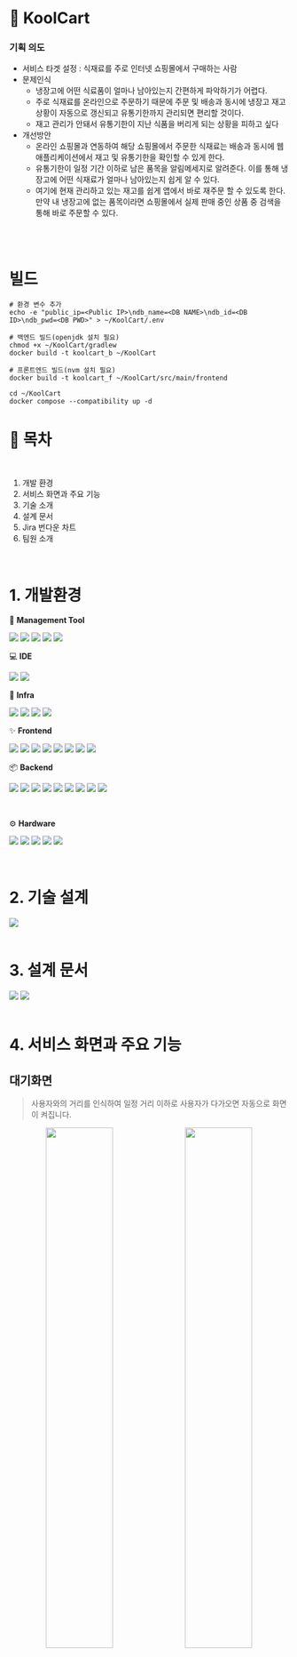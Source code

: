 # 🛒 KoolCart
### 기획 의도
- 서비스 타겟 설정 : 식재료를 주로 인터넷 쇼핑몰에서 구매하는 사람
- 문제인식 
  - 냉장고에 어떤 식료품이 얼마나 남아있는지 간편하게 파악하기가 어렵다.
  - 주로 식재료를 온라인으로 주문하기 때문에 주문 및 배송과 동시에 냉장고 재고 상황이 자동으로 갱신되고 유통기한까지 관리되면 편리할 것이다. 
  - 재고 관리가 안돼서 유통기한이 지난 식품을 버리게 되는 상황을 피하고 싶다
- 개선방안 
  - 온라인 쇼핑몰과 연동하여 해당 쇼핑몰에서 주문한 식재료는 배송과 동시에 웹 애플리케이션에서 재고 및 유통기한을 확인할 수 있게 한다. 
  - 유통기한이 일정 기간 이하로 남은 품목을 알림메세지로 알려준다. 이를 통해 냉장고에 어떤 식재료가 얼마나 남아있는지 쉽게 알 수 있다. 
  - 여기에 현재 관리하고 있는 재고를 쉽게 앱에서 바로 재주문 할 수 있도록 한다. 만약 내 냉장고에 없는 품목이라면 쇼핑몰에서 실제 판매 중인 상품 중 검색을 통해 바로 주문할 수 있다. 
<br/>
<br/>

# 빌드
```
# 환경 변수 추가
echo -e "public_ip=<Public IP>\ndb_name=<DB NAME>\ndb_id=<DB ID>\ndb_pwd=<DB PWD>" > ~/KoolCart/.env
```
```
# 백엔드 빌드(openjdk 설치 필요)
chmod +x ~/KoolCart/gradlew
docker build -t koolcart_b ~/KoolCart
```
```
# 프론트엔드 빌드(nvm 설치 필요)
docker build -t koolcart_f ~/KoolCart/src/main/frontend
```
```
cd ~/KoolCart
docker compose --compatibility up -d
```


# 📜 목차  
<br/>

1. 개발 환경
2. 서비스 화면과 주요 기능
3. 기술 소개
4. 설계 문서
5. Jira 번다운 차트
6. 팀원 소개
<br/>
  
# 1. 개발환경 

🔨 **Management Tool**

<p align="left">
  <img src="https://img.shields.io/badge/Jira-0052CC?style=flat-square&logo=Jira&logoColor=white">
  <img src="https://img.shields.io/badge/GitLab-FC6D26?style=flat-square&logo=gitlab&logoColor=white">
  <img src="https://img.shields.io/badge/Git-FC6D26?style=flat-square&logo=git&logoColor=white">
  <img src="https://img.shields.io/badge/Notion-000000?style=flat-square&logo=notion&logoColor=white">
  <img src="https://img.shields.io/badge/Figma-F24E1E?style=flat-square&logo=figma&logoColor=white">
</p>


💻 **IDE**

<p align="left">
  <img src="https://img.shields.io/badge/Visual Studio Code-007ACC?style=flat-square&logo=visualstudiocode&logoColor=white">
  <img src="https://img.shields.io/badge/IntelliJ-000000?style=flat-square&logo=intellijidea&logoColor=white">
</p>


🐧 **Infra**

<p align="left">
  <img src="https://img.shields.io/badge/Amazon AWS-232F3E?style=flat-square&logo=amazonaws&logoColor=white">
  <img src="https://img.shields.io/badge/NGINX-009639?style=flat-square&logo=nginx&logoColor=white">
  <img src="https://img.shields.io/badge/DOCKER-2496ED?style=flat-square&logo=docker&logoColor=white">
  <img src="https://img.shields.io/badge/ubuntu-E95420?style=flat-square&logo=ubuntu&logoColor=white">
</p>


✨ **Frontend**

<p align="left">
  <img src="https://img.shields.io/badge/html5-E34F26?style=flat-square&logo=html5&logoColor=white">
  <img src="https://img.shields.io/badge/CSS-1572B6?style=flat-square&logo=css3&logoColor=white">
  <img src="https://img.shields.io/badge/javascript-F7DF1E?style=flat-square&logo=javascript&logoColor=white">
  <img src="https://img.shields.io/badge/React-61DAFB?style=flat-square&logo=react&logoColor=white">
  <img src="https://img.shields.io/badge/vite-646CFF?style=flat-square&logo=vite&logoColor=white">
  <img src="https://img.shields.io/badge/axios-5A29E4?style=flat-square&logo=axios&logoColor=white">
  <img src="https://img.shields.io/badge/styledcomponents-DB7093?style=flat-square&logo=styledcomponents&logoColor=white">
  <img src="https://img.shields.io/badge/Redux-764ABC?style=flat-square&logo=redux&logoColor=white">
</p>


📦 **Backend**

<p align="left">
  <img src="https://img.shields.io/badge/JAVA-E95420?style=flat-square&logo=&logoColor=white">
  <img src="https://img.shields.io/badge/springboot-6DB33F?style=flat-square&logo=springboot&logoColor=white">
  <img src="https://img.shields.io/badge/redis-DC382D?style=flat-square&logo=redis&logoColor=white">
  <img src="https://img.shields.io/badge/Spring JPA-E95420?style=flat-square&logo=&logoColor=white">
  <img src="https://img.shields.io/badge/Gradle-02303A?style=flat-square&logo=gradle&logoColor=white">
  <img src="https://img.shields.io/badge/MySQL-4479A1?style=flat-square&logo=MySQL&logoColor=white">
  <img src="https://img.shields.io/badge/django-092E20?style=flat-square&logo=django&logoColor=white">
  <img src="https://img.shields.io/badge/SQLite-003B57?style=flat-square&logo=sqlite&logoColor=white">
  <img src="https://img.shields.io/badge/Celery-37814A?style=flat-square&logo=celery&logoColor=white">
</p>


<br />

⚙ **Hardware**

<p align="left">
  <img src="https://img.shields.io/badge/Raspberry Pi 4B-A22846?style=flat-square&logo=raspberrypi&logoColor=white">
  <img src="https://img.shields.io/badge/Linux-FCC624?style=flat-square&logo=linux&logoColor=white">
  <img src="https://img.shields.io/badge/Python-3776AB?style=flat-square&logo=python&logoColor=white">
  <img src="https://img.shields.io/badge/MQTT-660066?style=flat-square&logo=mqtt&logoColor=white">
  <img src="https://img.shields.io/badge/Adafruit-000000?style=flat-square&logo=adafruit&logoColor=white">
</p>
<br />

# 2. 기술 설계
<img src="./imgs/KoolCart_Architecture.png">
<br><br>

# 3. 설계 문서

<img src="./imgs/KoolCartERD.PNG"/>
<img src="./imgs/ShoppingmallERD.PNG"/>
<br><br>


# 4. 서비스 화면과 주요 기능
## 대기화면
> 사용자와의 거리를 인식하여 일정 거리 이하로 사용자가 다가오면 자동으로 화면이 켜집니다.

<p align="center">
  <img width="49%" src="./imgs/대기화면_이동.gif"/> 
  <img width="49%" src="./imgs/대기화면_전체확인.gif"/>
</p>

> 현재 날짜와 시각, 날씨 정보 그리고 냉장고의 내부 온도 및 습도를 확인할 수 있습니다.

> 알림센터에서 일반배송 완료 알림, 정기배송 예고/완료 알림, 유통기한 임박 상품 알림을 확인할 수 있습니다. 알림별 이동 버튼을 누르면 재고 관리 페이지로 이동하며 해당 알림은 대기화면 알림창에서 삭제됩니다. 전체확인 버튼을 누를 경우 대기화면에서 나타나는 모든 알림메세지를 삭제할 수 있습니다.
 
## 메인페이지

<img width="49%" src="./imgs/메인화면_카테고리조회_즐겨찾기해제.gif"/>

> 사용자의 냉장고 품목 중 즐겨찾기한 재고를 전체 혹은 카테고리별로 조회할 수 있습니다. 즐겨찾기 버튼을 한 번 더 누를 경우 해당 품목 즐겨찾기가 해제됩니다.

<img width="49%" src="./imgs/메인화면_배송알림.gif"/>

> 일반 배송/ 정기 배송이 완료된 경우 알림메세지가 전송되며 이를 메인화면에서 조회할 수 있습니다. 나아가 확인 버튼을 누르면 해당 주문에 포함된 상품들이 자동으로 재고에 추가됩니다.

<img width="49%" src="./imgs/메인화면_유통기한.gif"/>

> 유통기한이 지났거나 임박한 품목을 전체 혹은 카테고리 별로 조회할 수 있습니다.

## 재고관리

<img width="49%" src="./imgs/재고관리_정렬.gif"/>

> 현재 냉장고에 있는 전체 재고를 확인할 수 있습니다. 상품명, 유통기한, 수량이 함께 표시됩니다.
유통기한, 등록일자, 가나다순으로 정렬할 수 있습니다.  

<img width="49%" src="./imgs/재고관리_간편주문.gif"/>

> 목록의 장바구니 아이콘을 클릭하면 해당 상품과 동일한 상품 또는 비슷한 상품을 장바구니에 추가할 수 있습니다. 

<img width="49%" src="./imgs/재고관리_수량조절.gif"/>

> 개별 재고를 클릭하면 해당 재고와 동일한 카테고리에 속한 상품의 상세정보를 함께 확인할 수 있으며, 상품별로 즐겨찾기가 가능합니다. 해당 상품을 소비 혹은 구매한 경우 버튼으로 수량 조절이 가능합니다. 

## 재고추가

<img width="49%" src="./imgs/재고추가_등록.gif"/>

> 애플리케이션과 연계된 인터넷 쇼핑몰에서 구매하지 않은 상품의 경우 사용자가 직접 냉장고의 재고로 등록할 수 있습니다. 이때 등록할 재고의 카테고리를 선택할 수 있으며, 제품명과 수량, 그리고 유통기한을 임의로 기입할 수 있습니다. 

<img width="49%" src="./imgs/재고추가_한번에입력.gif"/>

> 한 번에 여러 개의 품목을 등록하고 싶은 경우, 모든 품목에 관한 정보를 차례로 기입하고 한 번에 등록할 수 있습니다. 
## 정기배송

<img width="49%" src="./imgs/정기배송_상품추가.gif"/>

> 정기배송을 원하는 상품과 배송 주기, 수량, 최초배송일을 지정하여 정기배송을 신청할 수 있습니다.

<p align="center">
  <img width="49%" src="./imgs/정기배송_수정.gif"/> 
  <img width="49%" src="./imgs/정기배송_해지.gif"/>
</p>

> 이미 등록된 정기배송 신청내역을 확인할 수 있습니다.
상세조회 버튼을 누르면 초기에 설정한 정기 배송 정보를 변경하거나 해지할 수 있습니다. 

<img width="49%" src="./imgs/정기배송_지금구매.gif"/> 

> 지금 구매 버튼을 누를 경우 바로 주문이 가능하며 해당 시점을 기준으로 배송기준일이 갱신됩니다.

<img width="49%" src="./imgs/정기배송_건너뛰기.gif"/> 

> 이번 배송 건너뛰기 버튼을 누를 경우 예정된 배송완료일을 기준으로 배송 주기가 늘어납니다.

<img width="49%" src="./imgs/정기배송_정렬.gif"/> 

> 배송예정순 혹은 사용자 지정 순으로 신청내역을 확인할 수 있습니다. 드래그 앤 드롭으로 사용자 지정 설정이 가능합니다.

## 주문하기

<img width="49%" src="./imgs/새상품주문.gif"/> 

> 쇼핑몰에서 주문하는 것과 마찬가지로 동일한 카테고리를 기준으로 구매 가능한 상품을 조회하고 장바구니에 담을 수 있습니다. 
## 장바구니

<img width="49%" src="./imgs/장바구니_주문.gif"/> 

> 장바구니에 담은 품목과 총금액을 조회할 수 있습니다. 
원하는 상품만 선택하여 주문하거나 전체 상품을 한 번에 주문할 수 있습니다. 

<img width="49%" src="./imgs/장바구니_주문페이지이동.gif"/> 

> 장바구니에 담은 품목이 없는 경우 장보기 버튼을 누르면 주문하기 페이지로 바로 이동할 수 있습니다.  


## 로그인/회원가입 및 마이페이지

<img width="49%" src="./imgs/로그인.gif"/> 

> 회원가입 및 로그인을 해야 애플리케이션의 서비스를 이용할 수 있습니다. 
> 비밀번호, 이메일, 전화번호, 주소를 변경할 수 있습니다.
<br><br>

# 5. Jira 번다운 차트
<img src="./imgs/2주차.png">
<img src="./imgs/3주차.png">
<img src="./imgs/4주차.png">
<img src="./imgs/5주차.png">
<img src="./imgs/6주차.png">

1주차는 스타트 캠프 주간으로 실제 개발 기간은 2주 ~ 7주 입니다.
2, 3주차는 Jira 사용 미숙으로 인한 잘못된 형태를 보여주고 있습니다.

4, 5주차는 모두 계획대로 원활한 프로젝트가 진행된 모습을 보여주고 있습니다.

6주차 원활한 프로젝트 진행으로 설날 기간 동안 프로젝트가 마무리 되면서 1주일 빠르게 프로젝트를 완성하였습니다.
<br>

# 6. 팀원 소개 및 역할 분담
## 박건률 : 팀장

#### 프론트엔드
재고 관리 페이지
 - 기본탭에서 이용자의 재고를 같은 상품을 기준으로 Group 지어서 표시해줍니다.
 - 유통기한, 최신순, ㄱ-ㄴ 탭을 선택함으로 원하는 정렬이 가능합니다.
 - 상세 제품 목록에서 동일 카테고리 품목의 제품을 유통기한별 수량을 보여줍니다.

#### 백엔드 
재고 관리 페이지
 - 사용자의 냉장고 재고 확인

쇼핑몰 연동을 통한 원클릭 주문
 - 기존 쇼핑몰에서 구매하였던 제품을 KoolCart측에서 즉시 주문하거나 추천 상품을 바로 주문 가능합니다.

재고 유통기한 알림
 - 매일 자정에 DB를 확인하여 유통기한이 3일이하거나 만료된 제품들 정보를 message 테이블에 넣어줌

재고 관리 API
 - 전체 재고 확인
 - 유통기한 3일 이내인 재고만 가져오기
 - 즐겨찾기된 제품만 가져오기
 - 수량이 0이된 제품들 삭제
 - sub_category에 맞는 재고를 가져오기
 - sub_category에 맞는 재고를 유통기한 순으로 정렬해서 가져오기
 - main_category에 맞는 재고를 유통기한 순으로 정렬해서 가져오기
 - 재고 즐겨찾기 toggle
 - 재고 관리 페이지에서 수량 +, - 로 조절
 
#### 기타
- Gitlab 코드 관리
- DB ERD 설계

## 노현경

#### 로그인 페이지
- 기존에 회원가입한 사용자의 user sequence(user_seq)를 서버에 저장
- QR간편로그인으로 핸드폰으로 QR코드를 촬영해 모바일로 회원가입 후 QR 아래의 로그인 버튼을 누르면 가입된 정보로 바로 로그인

##### 백엔드
- 유저가 입력한 아이디가 DB에 POST로 요청
- 해당 아이디와 같은 user sequence에 저장된 비밀번호가 유저가 입력한 비밀번호와 같은지 확인
- 위의 두 정보가 확인되면 로그인 할 user_seq를 반환
- 하나라도 일치하지 않을 경우 0을 반환
- QR로그인을 누르면 DB에 저장된 user_seq를 조회해 다음에 가입할 user_seq를 반환
- 모바일 회원가입 후 로그인하기를 누르면 반환했던 user_seq에 저장된 정보가 있는지를 확인하고 정보가 있으면 1을 반환, 없으면 0을 반환

##### 프론트엔드
- 사용자가 정보를 입력하고 버튼을 눌러 로그인 요청을 보낼 수 있도록 설계
- user_seq가 반환 될 경우 redux-persist를 이용해 새로고침해도 서버에 user_seq가 저장되도록 설정
- 백엔드에서 0이 반환되면 사용자에게 alert창으로 입력한 정보를 확인하도록 안내
- 회원가입하기 버튼을 누르면 회원가입 페이지로 이동
-QR로그인 모달창을 클릭했을 때 벡엔드에서 반환되는 user_seq로 모바일회원가입용 QR코드 생성
-QR로그인하기 버튼을 눌렀을 때 벡엔드에서 반환되는 값이 0이면 alert로 회원가입을 진행하도록 안내, 1이 반환되면 QR코드 생성 시 이용한 user_seq를 서버에 저장 및 로그인


#### 회원가입 페이지
- 사용자의 이름, 아이디, 비밀번호, 이메일, 이메일도메인, 전화번호, 주소정보(카카오 주소찾기 api 이용) 정보를 받아 user DB에 저장

##### 백엔드
- 사용자가 저장한 정보를 user DB에 저장하고 저장된 DB의 user_seq를 반환
- 모바일 회원가입의 경우 ResponseEntity.ok 반환

##### 프론트엔드
- 회원가입 버튼을 눌렀을 때 반환되는 user_seq의 정보를 redux-persist로 저장
- 모바읠 회원가입의 경우 디스플레이의 로그인하기 버튼을 누르도록 alert 안내


#### 마이페이지 페이지
- 사용자가 회원가입 시에 입력한 정보를 확인하고 수정할 수 있음

##### 백엔드
- user_seq의 user DB 전체 정보를 반환
- 사용자가 입력한 정보를 PUT으로 DB에 저장

##### 프론트엔드
- user_seq를 토대로 기존에 입력된 유저 정보를 표기
- 아이디, 이름은 read only로 설정하여 수정 불가하게 설정
- 로그아웃 버튼을 누르면 user_seq를 0으로 변경 후 로그인 페이지로 이동

## 이규형

#### 정기배송 페이지

#### 백엔드
- **정기 배송 관리 기능 개발:**
  - 사용자가 정기 배송을 신청하고 관리할 수 있도록 하는 백엔드 로직을 Spring Boot와 Spring Data JPA를 사용하여 구현. 이에 포함되는 기능은 정기 배송 신청, 수정, 조회, 삭제 등이 있음.
  
- **정기 배송 스케줄링 및 알림 시스템:**
  - `@EnableScheduling` 어노테이션을 활용하여 매일 정해진 시간에 정기 배송 주문을 자동으로 처리하고, 배송일 하루 전에 사용자에게 알림을 발송하는 로직 개발.

- **정기 배송 주문 즉시 처리 및 건너뛰기 로직:**
  - 사용자가 정기 배송을 즉시 실행할 수 있는 로직과 다음 정기 배송을 건너뛰기 위한 로직을 구현. 이는 사용자가 자신의 배송 스케줄을 유연하게 관리할 수 있도록 지원함.

#### 프론트엔드
- **정기 배송 신청 및 관리 인터페이스:**
  - React와 Redux를 사용하여 정기 배송 신청 폼 및 관리 페이지의 사용자 인터페이스를 설계 및 구현. 사용자가 정기 배송을 쉽게 신청하고, 자신의 정기 배송 리스트를 관리할 수 있도록 함.

- **정기 배송 리스트 정렬 및 상품 선택 UI:**
  - `react-beautiful-dnd`를 활용하여 사용자가 자신의 정기 배송 리스트를 드래그 앤 드롭으로 정렬할 수 있는 인터페이스 구현. 또한, 쇼핑몰 API와 통합하여 실시간으로 상품 정보를 조회하고 정기 배송으로 선택할 수 있는 기능 개발.

- **지금 구매 및 건너뛰기 기능 UI:**
  - 사용자가 정기 배송을 즉시 실행하거나 다음 배송을 건너뛸 수 있는 버튼을 포함한 UI 구현. 이를 통해 사용자는 정기 배송 일정을 보다 유연하게 관리할 수 있음.

## 이수민
### <냉장고 애플리케이션 - KoolCart>

#### 백엔드 
- 장바구니 페이지
: 사용자의 장바구니 품목 조회, 삭제, 생성, 수량 수정 
#### 프론트엔드 
- 메인페이지
: 사용자의 즐겨찾기 재고, 유통기한 만료 및 임박상품 조회, 알림메세지 조회 및 확인
- 장바구니 페이지 
: 장바구니 품목을 조회, 수량 변경, 삭제, 선택한 상품만 주문할 수 있는 기능 / 장바구니 품목이 없는 경우
새상품 주문 페이지로 연결
- 새상품 주문페이지 
: 쇼핑몰에서 받아온 카테고리별 상품 조회, 장바구니에 추가 기능

### <쇼핑몰 서버>

#### 백엔드

API로 클라이언트와 요청 및 응답 주고받기
- 상품 카테고리별 상품 리스트 보여주기
- 쇼핑몰 카테고리 리스트 보여주기
- 개별 상품 상세 정보 보여주기
- 쇼핑몰 주문 생성
- 쇼핑몰 주문 정보 보여주기 : 해당 주문에 포함된 상품의 상세 정보 리스트 

Celery 사용 비동기 작업 수행 : 주문 데이터 생성에 성공하면 앱서버에 message table에 배송 알림 메세지를 생성하도록 post요청을 보냄. 이를 위해 브로커로는 redis를 사용

## 임병은
### <냉장고 애플리케이션 - KoolCart>
### 수기 입고 기능
#### 백엔드 - 스프링 부트, JPA, MySql을 활용하여 개발
- DB에 재고 Table 생성 후 해당 테이블에 접근하여 사용자가 입력한 정보를 저장.
- 단일품목 입력 시 마다 저장되는 것이 아니고, 프론트 페이지에서 최종적으로 저장 목록(리스트) 형태로 여라 제품을 post 요청.
- 전달 받은 데이터를 반복문을 통해 각 제품을 차례대로 저장.
- 유저 고유번호(user_seq), 소분류 고유번호(sctg_seq) 의 경우 외래키 참조.
- 쇼핑몰에서 사용하는 상품 고유번호(pdt_seq) 는 default 0으로 저장.

#### 프론트엔드 - react, react-vite
- 냉장고 디스플레이에서 사용한다는 점을 감안하여 간단화 된 UI 제공
- 수량의 경우 +,- 버튼을 통해 조작이 가능
- 유통기한의 경우 시간 관리를 위애 date-time 형태로 입력 받으며, 달력 제시
- 대분류, 소분류의 경우 쇼핑몰에서 api 를 통해 받아와 store에 카테고리 정보를 저장하고 해당 카테고리를 select 할 수 있도록 표시. 선택한 대분류에 맞게 소분류 표시
- 임시 재고
    - 데이터 입력을 통해 품목을 추가하면 이를 프론트 단에서 임시 재고 리스트에 담음
    - 아래 추가 목록에 해당 리스트를 보여주고 실시간으로 잘 못 입력된 제품의 경우 삭제가 가능
    - 최종적으로 ‘입력 완료’ 버튼을 누르면 해당 추가목록 리스트를 DB에 저장하도록 api 요청을 보냄
- MUI 라이브러리를 적극 활용하여 최대한 사용자에게 깔끔하고 간단화된 페이지를 제공
    - 타이포그라피, 테이블, input 등


## 조한준
#### Full-Stack 

<br>

1. 센서 실시간 모니터링 자동화 (Embedded)

    
    - 기능 1) 실시간 사용자 접근/이탈에 따른 화면 밝기 제어
    ```사용자의 접근이 없을 경우의 전력 소모량 감소하여 전력 효율 높임```
    - 기능 2) 냉장고 내부의 온/습도 실시간 모니터링
    ```냉장고 내부의 비정상적 온/습도를 대기화면 UI에서 실시간 감지 가능```
    - 기능 3) 디스플레이 최초 부팅 시 키오스크 모드 및 센서 동작 자동화
    ```자동화 스크립트를 제작해 사용자가 구매 후 바로 서비스를 사용할 수 있도록 배포```

<br>

2. 디스플레이 대기화면 제작 (Frontend)

    - 기능 1) 사용자가 설정한 지역의 날짜/시간/날씨를 확인 가능
    - 기능 2) 냉장고 내부의 온/습도 모니터링 UI 구현
    - 기능 3) 알림 센터 (Notification Center) 구현
    ```
        - 유통기한 알림
            -유통기한 임박 상품명 및 잔여일 알림
        - 정기배송 알림
            - 정기주문 예정이 임박한 품목 알림
            - 정기배송 완료된 품목 알림
        - 배송현황 알림
            - 사용자가 직접 주문한 품목들의 배송현황 알림
    ```


<br>

3. 알림(Message) 관련 API 구현 (Backend)

    - 기능 1) 알림 생성 API
    ```유통기한, 정기배송, 쇼핑몰로부터 카테고리 별 알림 생성 후 DB에 저장```

    - 기능 2) 알림 데이터 가져오는 API
    ```DB로부터 사용자가 확인하지 않은 알림들을 카테고리 별로 가져옴```

    - 기능 3) 알림 업데이트 API
    ```사용자가 알림 확인 시 DB에 확인 여부 업데이트```



